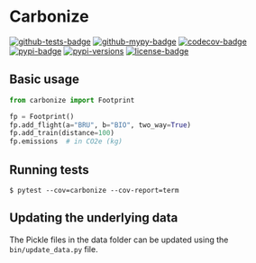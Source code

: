 Carbonize
=========

[![github-tests-badge]][github-tests]
[![github-mypy-badge]][github-mypy]
[![codecov-badge]][codecov]
[![pypi-badge]][pypi]
[![pypi-versions]][pypi]
[![license-badge]](LICENSE)


Basic usage
-----------

```python
from carbonize import Footprint

fp = Footprint()
fp.add_flight(a="BRU", b="BIO", two_way=True)
fp.add_train(distance=100)
fp.emissions  # in CO2e (kg)
```

Running tests
-------------

    $ pytest --cov=carbonize --cov-report=term

Updating the underlying data
----------------------------

The Pickle files in the data folder can be updated using the `bin/update_data.py` file.


[codecov]: https://codecov.io/gh/eillarra/carbonize
[codecov-badge]: https://codecov.io/gh/eillarra/carbonize/branch/master/graph/badge.svg
[github-mypy]: https://github.com/eillarra/carbonize/actions?query=workflow%3Amypy
[github-mypy-badge]: https://github.com/eillarra/carbonize/workflows/mypy/badge.svg
[github-tests]: https://github.com/eillarra/carbonize/actions?query=workflow%3Atests
[github-tests-badge]: https://github.com/eillarra/carbonize/workflows/tests/badge.svg
[license-badge]: https://img.shields.io/badge/license-MIT-blue.svg
[pypi]: https://pypi.org/project/carbonize/
[pypi-badge]: https://badge.fury.io/py/carbonize.svg
[pypi-versions]: https://img.shields.io/pypi/pyversions/carbonize.svg
